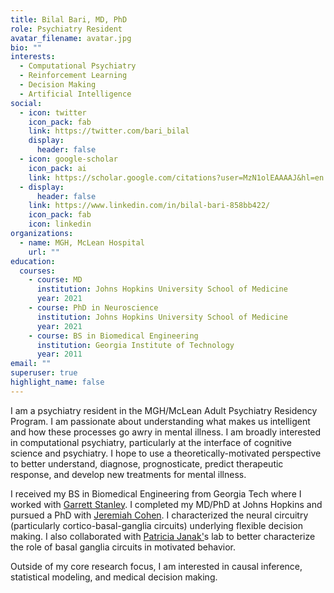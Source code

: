 ```yaml
---
title: Bilal Bari, MD, PhD
role: Psychiatry Resident
avatar_filename: avatar.jpg
bio: ""
interests:
  - Computational Psychiatry
  - Reinforcement Learning
  - Decision Making
  - Artificial Intelligence
social:
  - icon: twitter
    icon_pack: fab
    link: https://twitter.com/bari_bilal
    display:
      header: false
  - icon: google-scholar
    icon_pack: ai
    link: https://scholar.google.com/citations?user=MzN1olEAAAAJ&hl=en
  - display:
      header: false
    link: https://www.linkedin.com/in/bilal-bari-858bb422/
    icon_pack: fab
    icon: linkedin
organizations:
  - name: MGH, McLean Hospital
    url: ""
education:
  courses:
    - course: MD
      institution: Johns Hopkins University School of Medicine
      year: 2021
    - course: PhD in Neuroscience
      institution: Johns Hopkins University School of Medicine
      year: 2021
    - course: BS in Biomedical Engineering
      institution: Georgia Institute of Technology
      year: 2011
email: ""
superuser: true
highlight_name: false
---
```

I am a psychiatry resident in the MGH/McLean Adult Psychiatry Residency Program. I am passionate about understanding what makes us intelligent and how these processes go awry in mental illness. I am broadly interested in computational psychiatry, particularly at the interface of cognitive science and psychiatry. I hope to use a theoretically-motivated perspective to better understand, diagnose, prognosticate, predict therapeutic response, and develop new treatments for mental illness.

I received my BS in Biomedical Engineering from Georgia Tech where I worked with [Garrett Stanley](https://stanley.gatech.edu/). I completed my MD/PhD at Johns Hopkins and pursued a PhD with [Jeremiah Cohen](https://cohenlab.johnshopkins.edu/). I characterized the neural circuitry (particularly cortico-basal-ganglia circuits) underlying flexible decision making. I also collaborated with [Patricia Janak'](http://www.janaklab.com/)s lab to better characterize the role of basal ganglia circuits in motivated behavior. 

Outside of my core research focus, I am interested in causal inference, statistical modeling, and medical decision making.